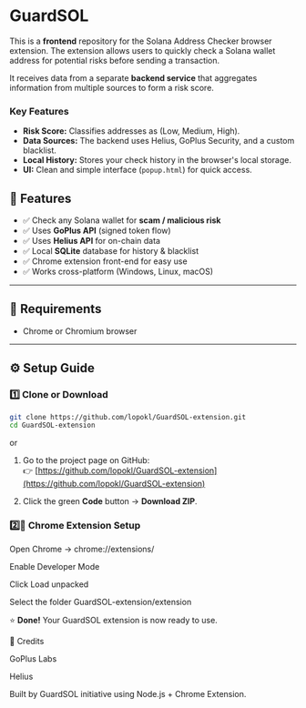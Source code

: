 # GuardSOL

This is a **frontend** repository for the Solana Address Checker browser extension. The extension allows users to quickly check a Solana wallet address for potential risks before sending a transaction.

It receives data from a separate **backend service** that aggregates information from multiple sources to form a risk score.

### Key Features

* **Risk Score:** Classifies addresses as (Low, Medium, High).
* **Data Sources:** The backend uses Helius, GoPlus Security, and a custom blacklist.
* **Local History:** Stores your check history in the browser's local storage.
* **UI:** Clean and simple interface (`popup.html`) for quick access.


## 🚀 Features

- ✅ Check any Solana wallet for **scam / malicious risk**
- ✅ Uses **GoPlus API** (signed token flow)
- ✅ Uses **Helius API** for on-chain data
- ✅ Local **SQLite** database for history & blacklist
- ✅ Chrome extension front-end for easy use
- ✅ Works cross-platform (Windows, Linux, macOS)

---

## 🧩 Requirements

- Chrome or Chromium browser

---

## ⚙️ Setup Guide

### 1️⃣ Clone or Download

```bash
git clone https://github.com/lopokl/GuardSOL-extension.git
cd GuardSOL-extension
```
or
1. Go to the project page on GitHub:  
   👉 [https://github.com/lopokl/GuardSOL-extension](https://github.com/lopokl/GuardSOL-extension)

2. Click the green **Code** button → **Download ZIP**.
### 2️⃣🧩 Chrome Extension Setup

Open Chrome → chrome://extensions/

Enable Developer Mode

Click Load unpacked

Select the folder GuardSOL-extension/extension

⭐ **Done!** Your GuardSOL extension is now ready to use.

🙌 Credits

GoPlus Labs

Helius

Built by GuardSOL initiative using Node.js + Chrome Extension.
